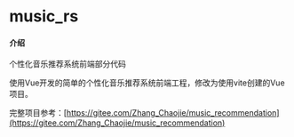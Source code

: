 # music_rs

#### 介绍

个性化音乐推荐系统前端部分代码

使用Vue开发的简单的个性化音乐推荐系统前端工程，修改为使用vite创建的Vue项目。

完整项目参考：[https://gitee.com/Zhang_Chaojie/music_recommendation](https://gitee.com/Zhang_Chaojie/music_recommendation)

